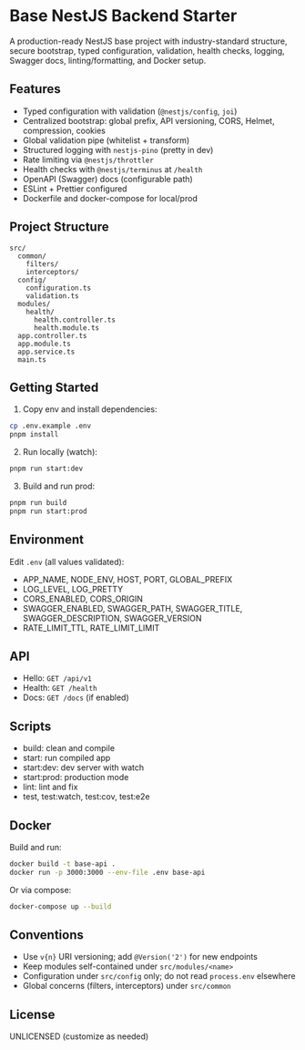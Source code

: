 # Base NestJS Backend Starter

A production-ready NestJS base project with industry-standard structure, secure bootstrap, typed configuration, validation, health checks, logging, Swagger docs, linting/formatting, and Docker setup.

## Features
- Typed configuration with validation (`@nestjs/config`, `joi`)
- Centralized bootstrap: global prefix, API versioning, CORS, Helmet, compression, cookies
- Global validation pipe (whitelist + transform)
- Structured logging with `nestjs-pino` (pretty in dev)
- Rate limiting via `@nestjs/throttler`
- Health checks with `@nestjs/terminus` at `/health`
- OpenAPI (Swagger) docs (configurable path)
- ESLint + Prettier configured
- Dockerfile and docker-compose for local/prod

## Project Structure
```
src/
  common/
    filters/
    interceptors/
  config/
    configuration.ts
    validation.ts
  modules/
    health/
      health.controller.ts
      health.module.ts
  app.controller.ts
  app.module.ts
  app.service.ts
  main.ts
```

## Getting Started
1. Copy env and install dependencies:
```bash
cp .env.example .env
pnpm install
```
2. Run locally (watch):
```bash
pnpm run start:dev
```
3. Build and run prod:
```bash
pnpm run build
pnpm run start:prod
```

## Environment
Edit `.env` (all values validated):
- APP_NAME, NODE_ENV, HOST, PORT, GLOBAL_PREFIX
- LOG_LEVEL, LOG_PRETTY
- CORS_ENABLED, CORS_ORIGIN
- SWAGGER_ENABLED, SWAGGER_PATH, SWAGGER_TITLE, SWAGGER_DESCRIPTION, SWAGGER_VERSION
- RATE_LIMIT_TTL, RATE_LIMIT_LIMIT

## API
- Hello: `GET /api/v1`
- Health: `GET /health`
- Docs: `GET /docs` (if enabled)

## Scripts
- build: clean and compile
- start: run compiled app
- start:dev: dev server with watch
- start:prod: production mode
- lint: lint and fix
- test, test:watch, test:cov, test:e2e

## Docker
Build and run:
```bash
docker build -t base-api .
docker run -p 3000:3000 --env-file .env base-api
```
Or via compose:
```bash
docker-compose up --build
```

## Conventions
- Use `v{n}` URI versioning; add `@Version('2')` for new endpoints
- Keep modules self-contained under `src/modules/<name>`
- Configuration under `src/config` only; do not read `process.env` elsewhere
- Global concerns (filters, interceptors) under `src/common`

## License
UNLICENSED (customize as needed)
